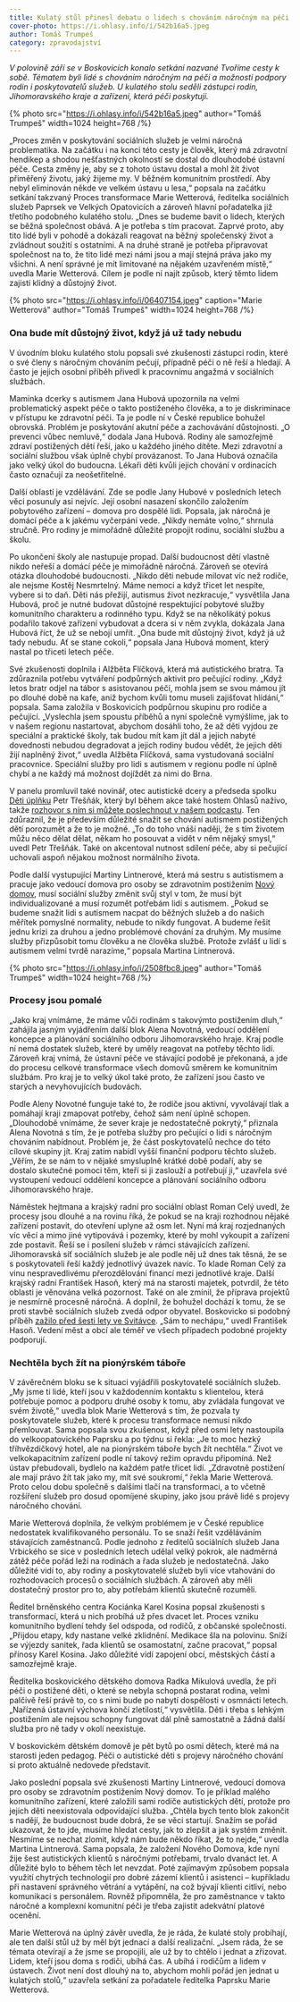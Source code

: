 ```yaml
---
title: Kulatý stůl přinesl debatu o lidech s chováním náročným na péči. Kraj přiznal, že v regionu služby chybí
cover-photo: https://i.ohlasy.info/i/542b16a5.jpeg
author: Tomáš Trumpeš
category: zpravodajství
---
```


*V polovině září se v Boskovicích konalo setkání nazvané Tvoříme cesty k sobě. Tématem byli lidé s chováním náročným na péči a možnosti podpory rodin i poskytovatelů služeb. U kulatého stolu seděli zástupci rodin, Jihomoravského kraje a zařízení, která péči poskytují.*

{% photo src="https://i.ohlasy.info/i/542b16a5.jpeg" author="Tomáš Trumpeš" width=1024 height=768 /%}

„Proces změn v poskytování sociálních služeb je velmi náročná problematika. Na začátku i na konci této cesty je člověk, který má zdravotní hendikep a shodou nešťastných okolností se dostal do dlouhodobé ústavní péče. Cesta změny je, aby se z tohoto ústavu dostal a mohl žít život přiměřený životu, jaký žijeme my. V běžném komunitním prostředí. Aby nebyl eliminován někde ve velkém ústavu u lesa,“ popsala na začátku setkání takzvaný Proces transformace Marie Wetterová, ředitelka sociálních služeb Paprsek ve Velkých Opatovicích a zároveň hlavní pořadatelka již třetího podobného kulatého stolu. „Dnes se budeme bavit o lidech, kterých se běžná společnost obává. A je potřeba s tím pracovat. Zaprvé proto, aby tito lidé byli v pohodě a dokázali reagovat na běžný společenský život a zvládnout soužití s ostatními. A na druhé straně je potřeba připravovat společnost na to, že tito lidé mezi námi jsou a mají stejná práva jako my všichni. A není správné je mít limitované na nějakém uzavřeném místě,“ uvedla Marie Wetterová. Cílem je podle ní najít způsob, který těmto lidem zajistí klidný a důstojný život.

{% photo src="https://i.ohlasy.info/i/06407154.jpeg" caption="Marie Wetterová" author="Tomáš Trumpeš" width=1024 height=768 /%}

### Ona bude mít důstojný život, když já už tady nebudu

V úvodním bloku kulatého stolu popsali své zkušenosti zástupci rodin, které o své členy s náročným chováním pečují, případně péči o ně řeší a hledají. A často je jejich osobní příběh přivedl k pracovnímu angažmá v sociálních službách.

Maminka dcerky s autismem Jana Hubová upozornila na velmi problematický aspekt péče o takto postiženého člověka, a to je diskriminace v přístupu ke zdravotní péči. Ta je podle ní v České republice bohužel obrovská. Problém je poskytování akutní péče a zachovávání důstojnosti. „O prevenci vůbec nemluvě,“ dodala Jana Hubová. Rodiny ale samozřejmě zdraví postižených dětí řeší, jako u každého jiného dítěte. Mezi zdravotní a sociální službou však úplně chybí provázanost. To Jana Hubová označila jako velký úkol do budoucna. Lékaři děti kvůli jejich chování v ordinacích často označují za neošetřitelné.

Další oblastí je vzdělávání. Zde se podle Jany Hubové v posledních letech věci posunuly asi nejvíc. Její osobní nasazení skončilo založením pobytového zařízení – domova pro dospělé lidi. Popsala, jak náročná je domácí péče a k jakému vyčerpání vede. „Nikdy nemáte volno,“ shrnula stručně. Pro rodiny je mimořádně důležité propojit rodinu, sociální službu a školu.

Po ukončení školy ale nastupuje propad. Další budoucnost dětí vlastně nikdo neřeší a domácí péče je mimořádně náročná. Zároveň se otevírá otázka dlouhodobé budoucnosti. „Nikdo děti nebude milovat víc než rodiče, ale nejsme Kostěj Nesmrtelný. Máme nemoci a když třicet let nespíte, vybere si to daň. Děti nás přežijí, autismus život nezkracuje,“ vysvětlila Jana Hubová, proč je nutné budovat důstojné respektující pobytové služby komunitního charakteru a rodinného typu. Když se na několikátý pokus podařilo takové zařízení vybudovat a dcera si v něm zvykla, dokázala Jana Hubová říct, že už se nebojí umřít. „Ona bude mít důstojný život, když já už tady nebudu. Ať se stane cokoli,“ popsala Jana Hubová moment, který nastal po třiceti letech péče.

Své zkušenosti doplnila i Alžběta Flíčková, která má autistického bratra. Ta zdůraznila potřebu vytváření podpůrných aktivit pro pečující rodiny. „Když letos bratr odjel na tábor s asistovanou péčí, mohla jsem se svou mámou jít po dlouhé době na kafe, aniž bychom kvůli tomu museli zajišťovat hlídání,“ popsala. Sama založila v Boskovicích podpůrnou skupinu pro rodiče a pečující. „Vyslechla jsem spoustu příběhů a nyní společně vymýšlíme, jak to v našem regionu nastartovat, abychom dosáhli toho, že až děti vyjdou ze speciální a praktické školy, tak budou mít kam jít dál a jejich nabyté dovednosti nebudou degradovat a jejich rodiny budou vědět, že jejich děti žijí naplněný život,“ uvedla Alžběta Flíčková, sama vystudovaná sociální pracovnice. Speciální služby pro lidi s autismem v regionu podle ní úplně chybí a ne každý má možnost dojíždět za nimi do Brna.

V panelu promluvil také novinář, otec autistické dcery a předseda spolku [Děti úplňku](https://detiuplnku.cz) Petr Třešňák, který byl během akce také hostem Ohlasů naživo, takže [rozhovor s ním si můžete poslechnout v našem podcastu](https://ohlasy.info/clanky/2025/09/tresnak-nazivo.html). Ten zdůraznil, že je především důležité snažit se chování autismem postižených dětí porozumět a že to je možné. „To do toho vnáší naději, že s tím životem můžu něco dělat dělat, někam ho posouvat a vidět v něm nějaký smysl,“ uvedl Petr Třešňák. Také on akcentoval nutnost sdílení péče, aby si pečující uchovali aspoň nějakou možnost normálního života.

Podle další vystupující Martiny Lintnerové, která má sestru s autistismem a pracuje jako vedoucí domova pro osoby se zdravotním postižením [Nový domov](https://www.tadytomamrad.cz/), musí sociální služby změnit svůj styl v tom, že musí být individualizované a musí rozumět potřebám lidí s autismem. „Pokud se budeme snažit lidi s autismem nacpat do běžných služeb a do našich měřítek pomyslné normality, nebude to nikdy fungovat. A budeme řešit jednu krizi za druhou a jedno problémové chování za druhým. My musíme služby přizpůsobit tomu člověku a ne člověka službě. Protože zvlášť u lidí s autismem velmi tvrdě narazíme,“ popsala Martina Lintnerová.

{% photo src="https://i.ohlasy.info/i/2508fbc8.jpeg" author="Tomáš Trumpeš" width=1024 height=768 /%}

### Procesy jsou pomalé

„Jako kraj vnímáme, že máme vůči rodinám s takovýmto postižením dluh,“ zahájila jasným vyjádřením další blok Alena Novotná, vedoucí oddělení koncepce a plánování sociálního odboru Jihomoravského hraje. Kraj podle ní nemá dostatek služeb, které by uměly reagovat na potřeby těchto lidí. Zároveň kraj vnímá, že ústavní péče ve stávající podobě je překonaná, a jde do procesu celkové transformace všech domovů směrem ke komunitním službám. Pro kraj je to velký úkol také proto, že zařízení jsou často ve starých a nevyhovujících budovách. 

Podle Aleny Novotné funguje také to, že rodiče jsou aktivní, vyvolávají tlak a pomáhají kraji zmapovat potřeby, čehož sám není úplně schopen. „Dlouhodobě vnímáme, že sever kraje je nedostatečně pokrytý,“ přiznala Alena Novotná s tím, že je potřeba služby pro pečující o lidi s náročným chováním nabídnout. Problém je, že část poskytovatelů nechce do této cílové skupiny jít. Kraj zatím nabídl vyšší finanční podporu těchto služeb. „Věřím, že se nám to v nějaké smysluplně krátké době podaří, aby se dostalo skutečné pomoci těm, kteří si ji zaslouží a potřebují ji,“ uzavřela své vystoupení vedoucí oddělení koncepce a plánování sociálního odboru Jihomoravského hraje.

Náměstek hejtmana a krajský radní pro sociální oblast Roman Celý uvedl, že procesy jsou dlouhé a na rovinu říká, že pokud se na kraji rozhodnou nějaké zařízení postavit, do otevření uplyne až osm let. Nyní má kraj rozjednaných víc věcí a mimo jiné vytipovává i pozemky, které by mohl vykoupit a zařízení zde postavit. Řeší se i posílení služeb v rámci stávajících zařízení. Jihomoravská síť sociálních služeb je ale podle něj už dnes tak těsná, že se s poskytovateli řeší každý jednotlivý úvazek navíc. To klade Roman Celý za vinu nespravedlivému přerozdělování financí mezi jednotlivé kraje. Další krajský radní František Hasoň, který má na starosti majetek, potvrdil, že této oblasti je věnována velká pozornost. Také on ale zmínil, že příprava projektů je nesmírně procesně náročná. A doplnil, že bohužel dochází k tomu, že se proti stavbě sociálních služeb zvedá odpor obyvatel. Boskovicko si podobný příběh [zažilo před šesti lety ve Svitávce](https://ohlasy.info/clanky/2019/02/rozhovor-wetterova.html). „Sám to nechápu,“ uvedl František Hasoň. Vedení měst a obcí ale téměř ve všech případech podobné projekty podporují.

### Nechtěla bych žít na pionýrském táboře

V závěrečném bloku se k situaci vyjádřili poskytovatelé sociálních služeb. „My jsme ti lidé, kteří jsou v každodenním kontaktu s klientelou, která potřebuje pomoc a podporu druhé osoby k tomu, aby zvládala fungovat ve svém životě,“ uvedla blok Marie Wetterová s tím, že pozvala ty poskytovatele služeb, které k procesu transformace nemusí nikdo přemlouvat. Sama popsala svou zkušenost, když před osmi lety nastoupila do velkoopatovického Paprsku a po týdnu si řekla: „Je to moc hezký tříhvězdičkový hotel, ale na pionýrském táboře bych žít nechtěla.“ Život ve velkokapacitním zařízení podle ní takový režim opravdu připomíná. Než ústav přebudovali, bydlelo na každém patře třicet lidí. „Zdravotně postižení ale mají právo žít tak jako my, mít své soukromí,“ řekla Marie Wetterová. Proto celou dobu společně s dalšími tlačí na transformaci, a to včetně rozšíření služeb pro dosud opomíjené skupiny, jako jsou právě lidé s projevy náročného chování.

Marie Wetterová doplnila, že velkým problémem je v České republice nedostatek kvalifikovaného personálu. To se snaží řešit vzděláváním stávajících zaměstnanců. Podle jednoho z ředitelů sociálních služeb Jana Vrbického se sice v posledních letech udělal velký pokrok, ale nadměrná zátěž péče pořád leží na rodinách a řada služeb je nedostatečná. Jako důležité vidí to, aby rodiny a poskytovatelé služeb byli více vtahováni do rozhodovacích procesů o sociálních službách. A zároveň aby měli dostatečný prostor pro to, aby potřebám klientů skutečně rozuměli. 

Ředitel brněnského centra Kociánka Karel Kosina popsal zkušenosti s transformací, která u nich probíhá už přes dvacet let. Proces vzniku komunitního bydlení tehdy šel odspoda, od rodičů, z občanské společnosti. „Přijdou etapy, kdy nastane velké zklidnění. Medikace šla na polovinu. Sníží se výjezdy sanitek, řada klientů se osamostatní, začne pracovat,“ popsal přínosy Karel Kosina. Jako důležité vidí zapojení obcí, městských částí a samozřejmě kraje.

Ředitelka boskovického dětského domova Radka Mikulová uvedla, že při péči o postižené děti, o které se nebyla schopná postarat rodina, velmi palčivě řeší právě to, co s nimi bude po nabytí dospělosti v osmnácti letech. „Nařízená ústavní výchova končí zletilostí,“ vysvětlila. Děti i třeba s lehkým postižením ale nejsou schopny fungovat dál plně samostatně a žádná další služba pro ně tady v okolí neexistuje.

V boskovickém dětském domově je pět bytů po osmi dětech, které má na starosti jeden pedagog. Péči o autistické děti s projevy náročného chování si proto aktuálně nedovede představit. 

Jako poslední popsala své zkušenosti Martiny Lintnerové, vedoucí domova pro osoby se zdravotním postižením Nový domov. To je příklad malého komunitního zařízení, které založili sami rodiče autistických dětí, protože pro jejich děti neexistovala odpovídající služba. „Chtěla bych tento blok zakončit s nadějí, že budoucnost bude dobrá, že se věci startují. Snažím se pořád ukazovat, že to jde, musíme hledat cesty, jak to zlepšit a jak systém změnit. Nesmíme se nechat zlomit, když nám bude někdo říkat, že to nejde,“ uvedla Martina Lintnerová. Sama popsala, že založení Nového Domova, kde nyní žije šest autistických klientů s náročnými potřebami, trvalo dvanáct let. A důležité bylo to během těch let nevzdat. Poté zajímavým způsobem popsala využití chytrých technologií pro dobré zázemí klientů i asistenci – kupříkladu při nastavení správného větrání a vytápění, na což bývají klienti citliví, nebo komunikaci s personálem. Rovněž připomněla, že pro zaměstnance v takto náročné a komplexní komunitní péči je třeba zajistit adekvátní platové ocenění.

Marie Wetterová na úplný závěr uvedla, že je ráda, že kulaté stoly probíhají, ale ten další stůl už by měl být jednací a další realizační. „Jsem ráda, že se témata otevírají a že jsme se propojili, ale už by to chtělo i jednat a zřizovat. Lidem, kteří jsou doma s rodiči, ubíhá čas. A ubíhá i rodičům a lidem v ústavech. Život není dost dlouhý na to, abychom mohli pořád jen jednat u kulatých stolů,“ uzavřela setkání za pořadatele ředitelka Paprsku Marie Wetterová.
